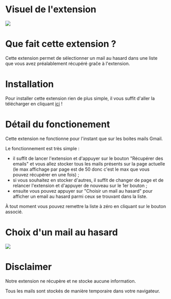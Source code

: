 # Visuel de l'extension

![](https://addons.mozilla.org/user-media/previews/thumbs/265/265868.jpg?modified=1643145375)

# Que fait cette extension ?

Cette extension permet de sélectionner un mail au hasard dans une liste que vous avez préalablement récupéré graĉe à l'extension.

# Installation

Pour installer cette extension rien de plus simple, il vous suffit d'aller la télécharger en cliquant [ici](https://addons.mozilla.org/fr/firefox/addon/randomail/) !

# Détail du fonctionement

Cette extension ne fonctionne pour l'instant que sur les boites mails Gmail.

Le fonctionnement est très simple :
- il suffit de lancer l'extension et d'appuyer sur le bouton "Récupérer des emails" et vous allez stocker tous les mails présents sur la page actuelle (le max affichage par page est de 50 donc c'est le max que vous pouvez récupérer en une fois) ;
- si vous souhaitez en stocker d'autres, il suffit de changer de page et de relancer l'extension et d'appuyer de nouveau sur le 1er bouton ;
- ensuite vous pouvez appuyer sur "Choisir un mail au hasard" pour afficher un email au hasard parmi ceux se trouvant dans la liste.

À tout moment vous pouvez remettre la liste à zéro en cliquant sur le bouton associé.

# Choix d'un mail au hasard

![](https://addons.mozilla.org/user-media/previews/thumbs/265/265869.jpg?modified=1643145375)

# Disclaimer

Notre extension ne récupère et ne stocke aucune information.

Tous les mails sont stockés de manière temporaire dans votre navigateur.